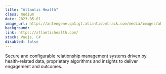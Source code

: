 ```yaml
---
title: "Atlantis Health"
class: medium
date: 2023-05-01
image_url: https://antengene.qa1.gt.atlantisontrack.com/media/images/ah-logo.png
background: 
link: https://atlantishealth.com/
stack: Vuejs, C#
disabled: false
---
```


Secure and configurable relationship management systems driven by health-related data, proprietary algorithms and insights to deliver engagement and outcomes.
